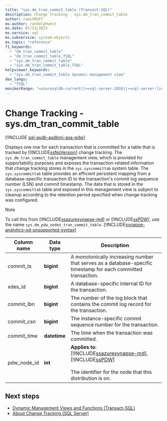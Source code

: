 ```yaml
---
title: "sys.dm_tran_commit_table (Transact-SQL)"
description: Change Tracking - sys.dm_tran_commit_table
author: rwestMSFT
ms.author: randolphwest
ms.date: 07/13/2023
ms.service: sql
ms.subservice: system-objects
ms.topic: "reference"
f1_keywords:
  - "dm_tran_commit_table"
  - "dm_tran_commit_table_TSQL"
  - "sys.dm_tran_commit_table"
  - "sys.dm_tran_commit_table_TSQL"
helpviewer_keywords:
  - "sys.dm_tran_commit_table dynamic management view"
dev_langs:
  - "TSQL"
monikerRange: "=azuresqldb-current||>=sql-server-2016||>=sql-server-linux-2017||=azuresqldb-mi-current||>=aps-pdw-2016||=azure-sqldw-latest"
---
```

# Change Tracking - sys.dm_tran_commit_table
[!INCLUDE [sql-asdb-asdbmi-asa-pdw](../../includes/applies-to-version/sql-asdb-asdbmi-asa-pdw.md)]

  Displays one row for each transaction that is committed for a table that is tracked by [!INCLUDE[ssNoVersion](../../includes/ssnoversion-md.md)] change tracking. The `sys.dm_tran_commit_table` management view, which is provided for supportability purposes and exposes the transaction-related information that change tracking stores in the `sys.syscommittab` system table. The `sys.syscommittab` table provides an efficient persistent mapping from a database-specific transaction ID to the transaction's commit log sequence number (LSN) and commit timestamp. The data that is stored in the `sys.syscommittab` table and exposed in this management view is subject to cleanup according to the retention period specified when change tracking was configured.  
  
> [!NOTE]  
> To call this from [!INCLUDE[ssazuresynapse-md](../../includes/ssazuresynapse-md.md)] or [!INCLUDE[ssPDW](../../includes/sspdw-md.md)], use the name `sys.dm_pdw_nodes_tran_commit_table`. [!INCLUDE[synapse-analytics-od-unsupported-syntax](../../includes/synapse-analytics-od-unsupported-syntax.md)]  
  
|Column name|Data type|Description|  
|-----------------|---------------|-----------------|  
|commit_ts|**bigint**|A monotonically increasing number that serves as a database-specific timestamp for each committed transaction.|  
|xdes_id|**bigint**|A database-specific internal ID for the transaction.|  
|commit_lbn|**bigint**|The number of the log block that contains the commit log record for the transaction.|  
|commit_csn|**bigint**|The instance-specific commit sequence number for the transaction.|  
|commit_time|**datetime**|The time when the transaction was committed.|  
|pdw_node_id|**int**|**Applies to**: [!INCLUDE[ssazuresynapse-md](../../includes/ssazuresynapse-md.md)], [!INCLUDE[ssPDW](../../includes/sspdw-md.md)]<br /><br /> The identifier for the node that this distribution is on.|  
  
## Next steps

- [Dynamic Management Views and Functions (Transact-SQL)](~/relational-databases/system-dynamic-management-views/system-dynamic-management-views.md)
- [About Change Tracking (SQL Server)](../../relational-databases/track-changes/about-change-tracking-sql-server.md)
  
  
